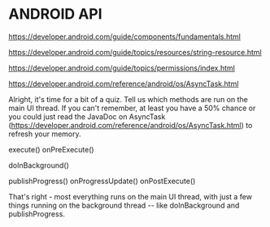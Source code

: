 ANDROID API 
========================

https://developer.android.com/guide/components/fundamentals.html

https://developer.android.com/guide/topics/resources/string-resource.html

https://developer.android.com/guide/topics/permissions/index.html

https://developer.android.com/reference/android/os/AsyncTask.html


Alright, it's time for a bit of a quiz. Tell us which methods are run on the main UI thread. If you can't remember, at least you have a 50% chance or you could just read the JavaDoc on AsyncTask (https://developer.android.com/reference/android/os/AsyncTask.html) to refresh your memory.

execute()
onPreExecute()

doInBackground()

publishProgress()
onProgressUpdate()
onPostExecute()


That's right - most everything runs on the main UI thread, with just a few things running on the background thread -- like doInBackground and publishProgress.